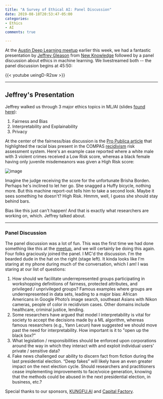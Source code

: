 ```yaml
---
title: "A Survey of Ethical AI: Panel Discussion"
date: 2019-08-18T20:53:47-05:00
categories:
- Ethics
- AI
comments: true

---
```


At the [Austin Deep Learning meetup](https://www.meetup.com/Austin-Deep-Learning/events/257886248/) earlier this week, we had a fantastic presentation by [Jeffrey Gleason](https://www.linkedin.com/in/jeffrey-gleason-3a942997/) from [New Knowledge](https://www.newknowledge.com/) followed by a panel discussion about ethics in machine learning. We livestreamed both -- the panel discussion begins at 45:50:

{{< youtube ueingD-R2sw >}}

***

## Jeffrey's Presentation

Jeffrey walked us through 3 major ethics topics in ML/AI (slides [found here](https://docs.google.com/presentation/d/10f_bzT2MjFEqE3qcrNvn6ZQWbvDCsYsmuLaIJ-kYg1M/edit#slide=id.g58fdc11cfe_0_0)):

1. Fairness and Bias
2. Interpretability and Explainability
3. Privacy

At the center of the fairness/bias discussion is the [Pro Publica article](https://www.propublica.org/article/machine-bias-risk-assessments-in-criminal-sentencing) that highlighted the racial bias present in the COMPAS [recidivism](https://en.wikipedia.org/wiki/Recidivism) risk assessment system. Here's an example case reported where a white male with 3 violent crimes received a Low Risk score, whereas a black female having only juvenile misdemeanors was given a High Risk score:

![image](https://user-images.githubusercontent.com/261183/63234698-1208d980-c1fc-11e9-84ef-803699c73856.png)

Imagine the judge receiving the score for the unfortunate Brisha Borden. Perhaps he's inclined to let her go. She snagged a Huffy bicycle, nothing more. But this machine report-out tells him to take a second look. Maybe it sees something he doesn't? High Risk. Hmmm, well, I guess she should stay behind bars.

Bias like this just can't happen! And that is exactly what researchers are working on, which. Jeffrey talked about.

***

### Panel Discussion

The panel discussion was a lot of fun. This was the first time we had done something like this at the [meetup](https://www.meetup.com/Austin-Deep-Learning), and we will certainly be doing this again. Four folks graciously joined the panel. I MC'd the discussion. I'm the bearded dude in the hat on the right (stage left). It kinda looks like I'm staring at my phone during much of the conversation, which I am! I was staring at our list of questions:

1. How should we facilitate underrepresented groups participating in workshopping definitions of fairness, protected attributes, and privileged / unprivileged groups? Famous examples where groups are underrepresented in data sets, leading to a major bias: African Americans in Google Photo’s image search, southeast Asians with Nikon cameras, people of color in recidivism cases. Other domains include healthcare, criminal justice, lending.
2. Some researchers have argued that model I interpretability is vital for society to accept the decisions made by a ML algorithm, whereas famous researchers (e.g., Yann Lecun) have suggested we should move past the need for interpretability.  How important is it to "open up the black box?"
3. What legislation / responsibilities should be enforced upon corporations around the way in which they interact with and exploit individual users' private / sensitive data?
4. Fake news challenged our ability to discern fact from fiction during the last presidential election. “Deep fakes” will likely have an even greater impact on the next election cycle. Should researchers and practitioners cease implementing improvements to face/voice generation, knowing that the methods could be abused in the next presidential election, in business, etc.?

Special thanks to our sponsors, [KUNGFU.AI](http://www.kungfu.ai/) and [Capital Factory](https://capitalfactory.com/).